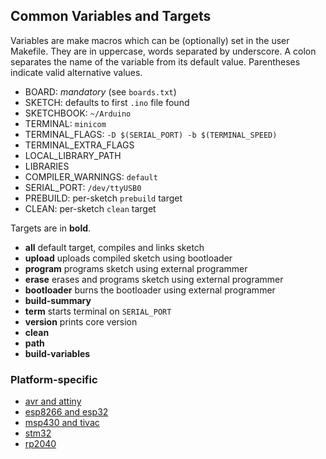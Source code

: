 ## Common Variables and Targets

Variables are make macros which can be (optionally) set in the user Makefile. They are in uppercase, words separated by underscore. 
A colon separates the name of the variable from its default value. Parentheses indicate valid alternative values.

- BOARD: _mandatory_ (see `boards.txt`)
- SKETCH: defaults to first `.ino` file found
- SKETCHBOOK: `~/Arduino`
- TERMINAL: `minicom`
- TERMINAL_FLAGS: `-D $(SERIAL_PORT) -b $(TERMINAL_SPEED)`
- TERMINAL_EXTRA_FLAGS
- LOCAL_LIBRARY_PATH
- LIBRARIES
- COMPILER_WARNINGS: `default`
- SERIAL_PORT: `/dev/ttyUSB0`
- PREBUILD: per-sketch `prebuild` target
- CLEAN: per-sketch `clean` target

Targets are in **bold**.

- **all** default target, compiles and links sketch
- **upload** uploads compiled sketch using bootloader
- **program** programs sketch using external programmer
- **erase** erases and programs sketch using external programmer
- **bootloader** burns the bootloader using external programmer
- **build-summary**
- **term** starts terminal on `SERIAL_PORT`
- **version** prints core version
- **clean**
- **path**
- **build-variables**

### Platform-specific
- [avr and attiny](avr.md)
- [esp8266 and esp32](esp.md)
- [msp430 and tivac](msp.md)
- [stm32](stm32.md)
- [rp2040](rp2040.md)

